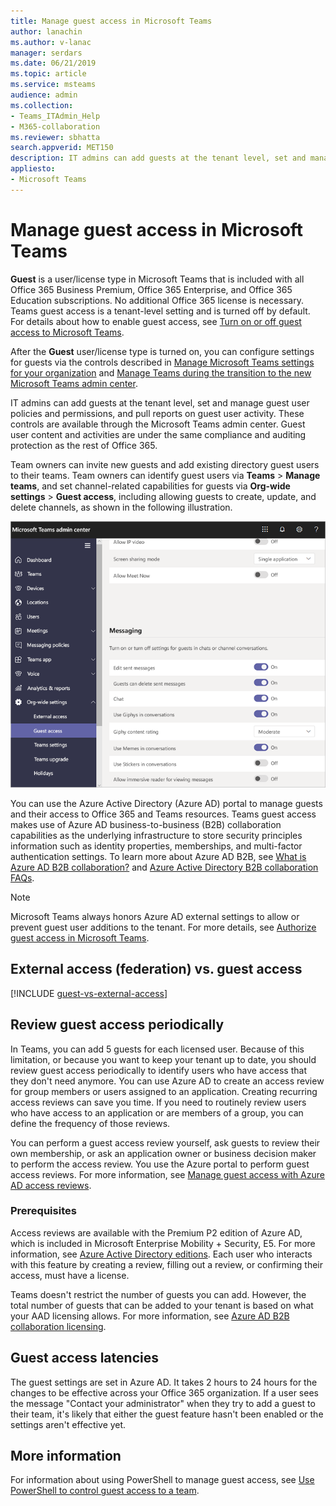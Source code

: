 ```yaml
---
title: Manage guest access in Microsoft Teams
author: lanachin
ms.author: v-lanac
manager: serdars
ms.date: 06/21/2019
ms.topic: article
ms.service: msteams
audience: admin
ms.collection: 
- Teams_ITAdmin_Help
- M365-collaboration
ms.reviewer: sbhatta
search.appverid: MET150
description: IT admins can add guests at the tenant level, set and manage guest user policies and permissions, determine which users can invite guests, and pull reports on guest user activity. 
appliesto: 
- Microsoft Teams
---
```


Manage guest access in Microsoft Teams
======================================

**Guest** is a user/license type in Microsoft Teams that is included with all Office 365 Business Premium, Office 365 Enterprise, and Office 365 Education subscriptions. No additional Office 365 license is necessary. Teams guest access is a tenant-level setting and is turned off by default. For details about how to enable guest access, see [Turn on or off guest access to Microsoft Teams](set-up-guests.md).

After the **Guest** user/license type is turned on, you can configure settings for guests via the controls described in [Manage Microsoft Teams settings for your organization](enable-features-office-365.md) and [Manage Teams during the transition to the new Microsoft Teams admin center](manage-teams-skypeforbusiness-admin-center.md).     
    
IT admins can add guests at the tenant level, set and manage guest user policies and permissions, and pull reports on guest user activity. These controls are available through the Microsoft Teams admin center. Guest user content and activities are under the same compliance and auditing protection as the rest of Office 365.

Team owners can invite new guests and add existing directory guest users to their teams. Team owners can identify guest users via **Teams** > **Manage teams**, and set channel-related capabilities for guests via **Org-wide settings** > **Guest access**, including allowing guests to create, update, and delete channels, as shown in the following illustration.

![Guest permissions settings in Teams](media/manage-guest-access-image1.png)
  
You can use the Azure Active Directory (Azure AD) portal to manage guests and their access to Office 365 and Teams resources. Teams guest access makes use of Azure AD business-to-business (B2B) collaboration capabilities as the underlying infrastructure to store security principles information such as identity properties, memberships, and multi-factor authentication settings. To learn more about Azure AD B2B, see [What is Azure AD B2B collaboration?](https://go.microsoft.com/fwlink/p/?linkid=853011) and [Azure Active Directory B2B collaboration FAQs](https://go.microsoft.com/fwlink/p/?linkid=853020).

> [!NOTE]
> Microsoft Teams always honors Azure AD external settings to allow or prevent guest user additions to the tenant. For more details, see [Authorize guest access in Microsoft Teams](Teams-dependencies.md).
  
## External access (federation) vs. guest access

[!INCLUDE [guest-vs-external-access](includes/guest-vs-external-access.md)]

## Review guest access periodically

In Teams, you can add 5 guests for each licensed user. Because of this limitation, or because you want to keep your tenant up to date, you should review guest access periodically to identify users who have access that they don't need anymore. You can use Azure AD to create an access review for group members or users assigned to an application. Creating recurring access reviews can save you time. If you need to routinely review users who have access to an application or are members of a group, you can define the frequency of those reviews. 

You can perform a guest access review yourself, ask guests to review their own membership, or ask an application owner or business decision maker to perform the access review. You use the Azure portal to perform guest access reviews. For more information, see [Manage guest access with Azure AD access reviews](https://docs.microsoft.com/en-us/azure/active-directory/governance/manage-guest-access-with-access-reviews).

###  Prerequisites

Access reviews are available with the Premium P2 edition of Azure AD, which is included in Microsoft Enterprise Mobility + Security, E5. For more information, see [Azure Active Directory editions](https://docs.microsoft.com/en-us/azure/active-directory/fundamentals/active-directory-whatis). Each user who interacts with this feature by creating a review, filling out a review, or confirming their access, must have a license.

Teams doesn't restrict the number of guests you can add. However, the total number of guests that can be added to your tenant is based on what your AAD licensing allows. For more information, see [Azure AD B2B collaboration licensing](https://docs.microsoft.com/en-us/azure/active-directory/b2b/licensing-guidance).

## Guest access latencies

The guest settings are set in Azure AD. It takes 2 hours to 24 hours for the changes to be effective across your Office 365 organization. If a user sees the message "Contact your administrator" when they try to add a guest to their team, it's likely that either the guest feature hasn't been enabled or the settings aren't effective yet.

## More information

For information about using PowerShell to manage guest access, see [Use PowerShell to control guest access to a team](guest-access-powershell.md).


